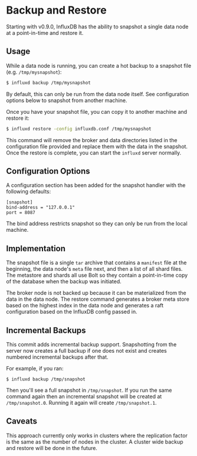 # Backup and Restore

Starting with v0.9.0, InfluxDB has the ability to snapshot a single data node at a point-in-time and restore it.


## Usage

While a data node is running, you can create a hot backup to a snapshot file (e.g. `/tmp/mysnapshot`):

```sh
$ influxd backup /tmp/mysnapshot
```

By default, this can only be run from the data node itself. See configuration options below to snapshot from another machine.

Once you have your snapshot file, you can copy it to another machine and restore it:

```sh
$ influxd restore -config influxdb.conf /tmp/mysnapshot
```

This command will remove the broker and data directories listed in the configuration file provided and replace them with the data in the snapshot. Once the restore is complete, you can start the `influxd` server normally.


## Configuration Options

A configuration section has been added for the snapshot handler with the following defaults:

```
[snapshot]
bind-address = "127.0.0.1"
port = 8087
```

The bind address restricts snapshot so they can only be run from the local machine.


## Implementation

The snapshot file is a single `tar` archive that contains a `manifest` file at the beginning, the data node's `meta` file next, and then a list of all shard files. The metastore and shards all use Bolt so they contain a point-in-time copy of the database when the backup was initiated.

The broker node is not backed up because it can be materialized from the data in the data node. The restore command generates a broker meta store based on the highest index in the data node and generates a raft configuration based on the InfluxDB config passed in.


## Incremental Backups

This commit adds incremental backup support. Snapshotting from the server
now creates a full backup if one does not exist and creates numbered
incremental backups after that.

For example, if you ran:

```
$ influxd backup /tmp/snapshot
```

Then you'll see a full snapshot in `/tmp/snapshot`. If you run the same
command again then an incremental snapshot will be created at
`/tmp/snapshot.0`. Running it again will create `/tmp/snapshot.1`.


## Caveats

This approach currently only works in clusters where the replication factor is the same as the number of nodes in the cluster. A cluster wide backup and restore will be done in the future.
